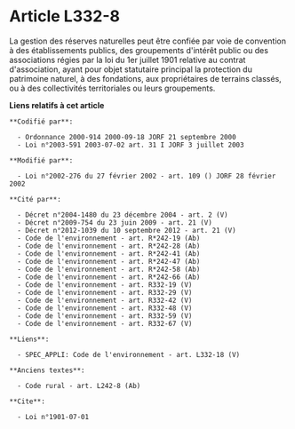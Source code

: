 # Article L332-8

La gestion des réserves naturelles peut être confiée par voie de convention à des établissements publics, des groupements
d'intérêt public ou des associations régies par la loi du 1er juillet 1901 relative au contrat d'association, ayant pour
objet statutaire principal la protection du patrimoine naturel, à des fondations, aux propriétaires de terrains classés, ou à
des collectivités territoriales ou leurs groupements.

**Liens relatifs à cet article**

	**Codifié par**:

	  - Ordonnance 2000-914 2000-09-18 JORF 21 septembre 2000
	  - Loi n°2003-591 2003-07-02 art. 31 I JORF 3 juillet 2003

	**Modifié par**:

	  - Loi n°2002-276 du 27 février 2002 - art. 109 () JORF 28 février 2002

	**Cité par**:

	  - Décret n°2004-1480 du 23 décembre 2004 - art. 2 (V)
	  - Décret n°2009-754 du 23 juin 2009 - art. 21 (V)
	  - Décret n°2012-1039 du 10 septembre 2012 - art. 21 (V)
	  - Code de l'environnement - art. R*242-19 (Ab)
	  - Code de l'environnement - art. R*242-28 (Ab)
	  - Code de l'environnement - art. R*242-41 (Ab)
	  - Code de l'environnement - art. R*242-47 (Ab)
	  - Code de l'environnement - art. R*242-58 (Ab)
	  - Code de l'environnement - art. R*242-66 (Ab)
	  - Code de l'environnement - art. R332-19 (V)
	  - Code de l'environnement - art. R332-29 (V)
	  - Code de l'environnement - art. R332-42 (V)
	  - Code de l'environnement - art. R332-48 (V)
	  - Code de l'environnement - art. R332-59 (V)
	  - Code de l'environnement - art. R332-67 (V)

	**Liens**:

	  - SPEC_APPLI: Code de l'environnement - art. L332-18 (V)

	**Anciens textes**:

	  - Code rural - art. L242-8 (Ab)

	**Cite**:

	  - Loi n°1901-07-01
